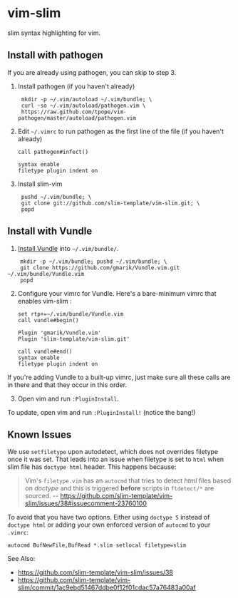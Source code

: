 vim-slim
===

slim syntax highlighting for vim.

Install with pathogen
---------------------

If you are already using pathogen, you can skip to step 3.

1. Install pathogen (if you haven't already)

        mkdir -p ~/.vim/autoload ~/.vim/bundle; \
        curl -so ~/.vim/autoload/pathogen.vim \
        https://raw.github.com/tpope/vim-pathogen/master/autoload/pathogen.vim

2. Edit `~/.vimrc` to run pathogen as the first line of the file (if you haven't already)

    ```vim
    call pathogen#infect()

    syntax enable
    filetype plugin indent on
    ```

3. Install slim-vim

        pushd ~/.vim/bundle; \
        git clone git://github.com/slim-template/vim-slim.git; \
        popd


Install with Vundle
--------------------

1. [Install Vundle] into `~/.vim/bundle/`.

[Install Vundle]: https://github.com/gmarik/Vundle.vim#quick-start

        mkdir -p ~/.vim/bundle; pushd ~/.vim/bundle; \
        git clone https://github.com/gmarik/Vundle.vim.git ~/.vim/bundle/Vundle.vim
        popd

2. Configure your vimrc for Vundle. Here's a bare-minimum vimrc that enables vim-slim :


    ```vim
    set rtp+=~/.vim/bundle/Vundle.vim
    call vundle#begin()

    Plugin 'gmarik/Vundle.vim'
    Plugin 'slim-template/vim-slim.git'

    call vundle#end()
    syntax enable
    filetype plugin indent on
    ```

If you're adding Vundle to a built-up vimrc, just make sure all these calls
   are in there and that they occur in this order.

3. Open vim and run `:PluginInstall`.

To update, open vim and run `:PluginInstall!` (notice the bang!)


Known Issues
------------

We use `setfiletype` upon autodetect, which does not overrides filetype once it
was set. That leads into an issue when filetype is set to `html` when slim file
has `doctype html` header. This  happens because:

> Vim's `filetype.vim` has an `autocmd` that tries to detect *html* files based
> on *doctype* and this is triggered **before** scripts in `ftdetect/*`
> are sourced.
> -- https://github.com/slim-template/vim-slim/issues/38#issuecomment-23760100

To avoid that you have two options. Either using `doctype 5` instead of
`doctype html` or adding your own enforced version of `autocmd` to your
`.vimrc`:

```vim
autocmd BufNewFile,BufRead *.slim setlocal filetype=slim
```

See Also:

- https://github.com/slim-template/vim-slim/issues/38
- https://github.com/slim-template/vim-slim/commit/1ac9ebd51467ddbe0f12f01cdac57a76483a00af
